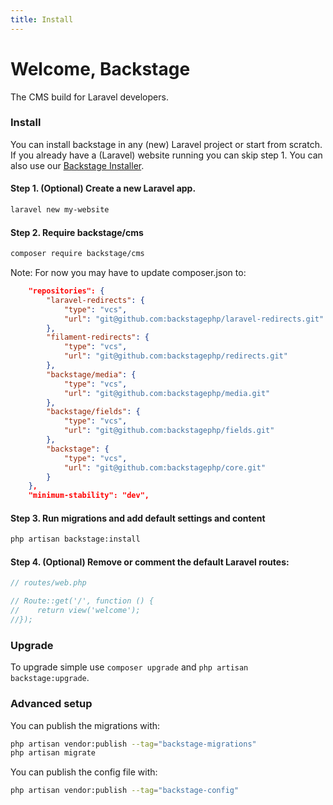 ```yaml
---
title: Install
---
```


# Welcome, Backstage

The CMS build for Laravel developers.

### Install

You can install backstage in any (new) Laravel project or start from scratch. If you already have a (Laravel) website running you can skip step 1. You can also use our [Backstage Installer](https://github.com/backstagephp/installer).

#### Step 1. (Optional) Create a new Laravel app.

```bash
laravel new my-website
```

#### Step 2. Require backstage/cms

```bash
composer require backstage/cms
```

Note: For now you may have to update composer.json to:
```json
    "repositories": {
        "laravel-redirects": {
            "type": "vcs",
            "url": "git@github.com:backstagephp/laravel-redirects.git"
        },
        "filament-redirects": {
            "type": "vcs",
            "url": "git@github.com:backstagephp/redirects.git"
        },
        "backstage/media": {
            "type": "vcs",
            "url": "git@github.com:backstagephp/media.git"
        },
        "backstage/fields": {
            "type": "vcs",
            "url": "git@github.com:backstagephp/fields.git"
        },
        "backstage": {
            "type": "vcs",
            "url": "git@github.com:backstagephp/core.git"
        }
    },
    "minimum-stability": "dev",
```

#### Step 3. Run migrations and add default settings and content

```bash
php artisan backstage:install
```

#### Step 4. (Optional) Remove or comment the default Laravel routes:

```php
// routes/web.php

// Route::get('/', function () {
//    return view('welcome');
//});
```

### Upgrade

To upgrade simple use `composer upgrade` and `php artisan backstage:upgrade`.

### Advanced setup

You can publish the migrations with:

```bash
php artisan vendor:publish --tag="backstage-migrations"
php artisan migrate
```

You can publish the config file with:

```bash
php artisan vendor:publish --tag="backstage-config"
```